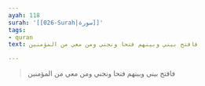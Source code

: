 ```yaml
---
ayah: 118
surah: '[[026-Surah|سورة]]'
tags:
- quran
text: فافتح بيني وبينهم فتحا ونجني ومن معي من المؤمنين

---
```

> فافتح بيني وبينهم فتحا ونجني ومن معي من المؤمنين
